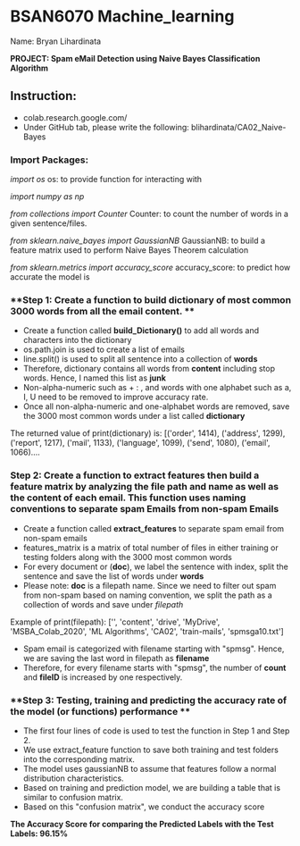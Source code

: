 # BSAN6070 Machine_learning
Name: Bryan Lihardinata

**PROJECT: Spam eMail Detection using Naive Bayes Classification Algorithm**

## **Instruction:**
- colab.research.google.com/
- Under GitHub tab, please write the following: blihardinata/CA02_Naive-Bayes

### **Import Packages:**
*import os*
os: to provide function for interacting with 

*import numpy as np*

*from collections import Counter*
Counter: to count the number of words in a given sentence/files.

*from sklearn.naive_bayes import GaussianNB*
GaussianNB: to build a feature matrix used to perform Naive Bayes Theorem calculation

*from sklearn.metrics import accuracy_score*
accuracy_score: to predict how accurate the model is

### **Step 1: Create a function to build dictionary of most common 3000 words from all the email content. **
- Create a function called **build_Dictionary()** to add all words and characters into the dictionary
- os.path.join is used to create a list of emails
- line.split() is used to split all sentence into a collection of **words**
- Therefore, dictionary contains all words from **content** including stop words. Hence, I named this list as **junk**
- Non-alpha-numeric such as + : , and words with one alphabet such as a, I, U need to be removed to improve accuracy rate.  
- Once all non-alpha-numeric and one-alphabet words are removed, save the 3000 most common words under a list called **dictionary**

The returned value of print(dictionary) is:
[('order', 1414), ('address', 1299), ('report', 1217), ('mail', 1133), ('language', 1099), ('send', 1080), ('email', 1066)....

### **Step 2: Create a function to extract features then build a feature matrix by analyzing the file path and name as well as the content of each email. This function uses naming conventions to separate spam Emails from non-spam Emails** 
- Create a function called **extract_features** to separate spam email from non-spam emails 
- features_matrix is a matrix of total number of files in either training or testing folders along with the 3000 most common words
- For every document or (**doc**), we label the sentence with index, split the sentence and save the list of words under **words**
- Please note: **doc** is a filepath name. Since we need to filter out spam from non-spam based on naming convention, we split the path as a collection of words and save under *filepath*

Example of print(filepath): ['', 'content', 'drive', 'MyDrive', 'MSBA_Colab_2020', 'ML Algorithms', 'CA02', 'train-mails', 'spmsga10.txt']

- Spam email is categorized with filename starting with "spmsg". Hence, we are saving the last word in filepath as **filename**
- Therefore, for every filename starts with "spmsg", the number of **count** and **fileID** is increased by one respectively. 


### **Step 3: Testing, training and predicting the accuracy rate of the model (or functions) performance ** 
- The first four lines of code is used to test the function in Step 1 and Step 2. 
- We use extract_feature function to save both training and test folders into the corresponding matrix. 
- The model uses gaussianNB to assume that features follow a normal distribution characteristics. 
- Based on training and prediction model, we are building a table that is similar to confusion matrix. 
- Based on this "confusion matrix", we conduct the accuracy score

**The Accuracy Score for comparing the Predicted Labels with the Test Labels: 96.15%**
